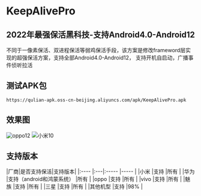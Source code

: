 # KeepAlivePro
## 2022年最强保活黑科技-支持Android4.0-Android12
不同于一像素保活、双进程保活等弱鸡保活手段，该方案是修改frameword层实现的超强保活方案，支持全部Android4.0-Android12， 支持开机自启动，广播事件侦听拉活


## 测试APK包
```
https://qulian-apk.oss-cn-beijing.aliyuncs.com/apk/KeepAlivePro.apk

```
## 效果图

![oppo12](https://qulian-apk.oss-cn-beijing.aliyuncs.com/apk/oppo.gif)
![小米10](https://qulian-apk.oss-cn-beijing.aliyuncs.com/apk/xiaomi.gif)

## 支持版本

|厂商|是否支持保活|支持版本|
|:----    |:---|:----- |-----   |
|小米 |支持  |所有 |
|华为 |支持（android和鸿蒙系统）  |所有 |
|oppo |支持  |所有 |
|vivo |支持  |所有 |
|魅族 |支持  |所有 |
|三星 |支持  |所有 |
|其他机型 |支持  |98% |



